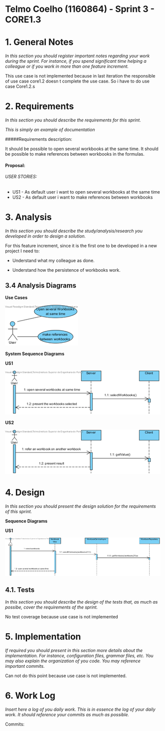 **Telmo Coelho** (1160864) - Sprint 3 - CORE1.3
===============================

# 1. General Notes

*In this section you should register important notes regarding your work during the sprint. For instance, if you spend significant time helping a colleague or if you work in more than one feature increment.*

This use case is not implemented because in last iteration the responsible of use case core1.2 doesn t complete the use case. So i have to do use case Core1.2.s

# 2. Requirements

*In this section you should describe the requirements for this sprint.*

*This is simply an example of documentation*

#####Requirements description:

It should be possible to open several workbooks at the same time. It should be possible to make references between workbooks in the formulas.

#### Proposal:

###### USER STORIES:

- US1 - As default user i want to open several workbooks at the same time
- US2 - As default user i want to make references between workbooks

# 3. Analysis

*In this section you should describe the study/analysis/research you developed in order to design a solution.*

For this feature increment, since it is the first one to be developed in a new project I need to:

- Understand what my colleague as done.

- Understand how the persistence of workbooks work.

## 3.4 Analysis Diagrams

**Use Cases**

![Use Cases](./imgs/usecases.png)

**System Sequence Diagrams**

**US1**

![Analysis1](./imgs/systemsd1.png)

**US2**

![Analysis2](./imgs/systemsd2.png)


# 4. Design

*In this section you should present the design solution for the requirements of this sprint.*

**Sequence Diagrams**

**US1**

![Sequence Diagram1](./imgs/sequencediagram1.png)

## 4.1. Tests

*In this section you should describe the design of the tests that, as much as possibe, cover the requirements of the sprint.*

No test coverage because use case is not implemented


# 5. Implementation

*If required you should present in this section more details about the implementation. For instance, configuration files, grammar files, etc. You may also explain the organization of you code. You may reference important commits.*

Can not do this point because use case is not implemented.


# 6. Work Log

*Insert here a log of you daily work. This is in essence the log of your daily work. It should reference your commits as much as possible.*

Commits:
